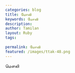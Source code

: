 ```yaml
---
categories: blog
title: மோவி
keywords: மோவி
description: 
author: Tamilan
layout: Ruby
tags: 
 
permalink: மோவி
featured: /images/ttak-48.png
---
```

  
மௌலி  
